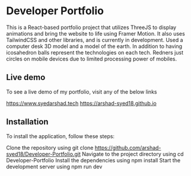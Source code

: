 # Developer Portfolio
This is a React-based portfolio project that utilizes ThreeJS to display animations and bring the website to life using Framer Motion. 
It also uses TailwindCSS and other libraries, and is currently in development.
Used a computer desk 3D model and a model of the earth. In addition to having icosahedron balls represent the technologies on each tech. Redners just circles on mobile devices due to limited processing power of mobiles. 

## Live demo
To see a live demo of my portfolio, visit any of the below links

https://www.syedarshad.tech 
https://arshad-syed18.github.io

## Installation
To install the application, follow these steps:

Clone the repository using git clone https://github.com/arshad-syed18/Developer-Portfolio.git
Navigate to the project directory using cd Developer-Portfolio
Install the dependencies using npm install
Start the development server using npm run dev
